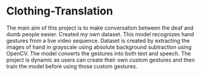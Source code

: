 # Clothing-Translation
The main aim of this project is to make conversation between the deaf and dumb people easier. Created my own dataset. This model recognizes hand gestures from a live video sequence. Dataset is created by extracting the images of hand in grayscale using absolute background subtraction using OpenCV. The model converts the gestures into both text and speech. The project is dynamic as users can create their own custom gestures and then train the model before using those custom gestures.

